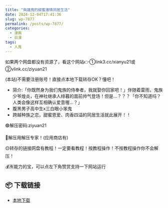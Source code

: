 ```yaml
---
title: "與雄鬼的甜蜜激情同居生活"
date: 2024-12-04T17:41:36
slug: wp-7877
permalink: /posts/wp-7877/
categories:
  - 漫画
  - 日漫
tags:
  - 人鬼
---
```


如果两个网盘都没有资源了，看这个网站👉①link3.cc/xianyu21或②vlink.cc/ziyuan21

(本站)不需要注册账号！直接点本地下载转存OK？懂吧！

*   简介:「你既然身为我们鬼族的侍奉者，我就娶你回家吧！」伴随着雷雨，鬼族少爷煌炎，在神社继承人绯暮的面前帅气登场！但是…？？？「你不知道吗？人类会像这样互相确认爱意喔…？」
*   腹黑男子高中生x三白眼小笨鬼
*   跨越种族之恋，甜蜜恩爱、肉香四溢的同居生活就此展开！！

🟢解压密码:ziyuan21

🔵解压用解压专家！(应用商店有)

🟡转存的链接网盘有教程！一定要看教程！按教程操作！不按教程操作你不会解压！

💰🈶能力的宝，可以点左下角赞赏支持一下网站运行

## 📦 下载链接
- [本地下载](https://blziyuan21.com/pay-download/7877?key=48935a14d4&down_id=0)

